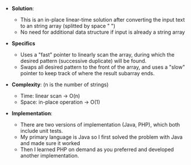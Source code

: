 * **Solution**:
	- This is an in-place linear-time solution after converting the input text to an string array (splitted by space " ")
	- No need for additional data structure if input is already a string array
* **Specifics**
	- Uses a "fast" pointer to linearly scan the array, during which the desired pattern (successive duplicate) will be found.
	- Swaps all desired pattern to the front of the array, and uses a "slow" pointer to keep track of where the result subarray ends.
* **Complexity**: (n is the number of strings)
	- Time: linear scan -> O(n)
	- Space: in-place operation -> O(1)

* **Implementation**:
	- There are two versions of implementation (Java, PHP), which both include unit tests.
	- My primary language is Java so I first solved the problem with Java and made sure it worked
	- Then I learned PHP on demand as you preferred and developed another implementation.
